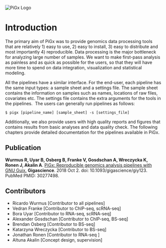 

![PiGx Logo](http://bioinformatics.mdc-berlin.de/pigx/images/logo.svg)

# Introduction
The primary aim of PiGx was to provide genomics data processing tools that are relatively 1) easy to use, 2) easy to install, 3) easy to distribute and most importantly 4) reproducible. Data processing is the major bottleneck for analyzing large number of samples. We want to make first-pass analysis as painless and as quick as possible for the users, so that they will have more time to spend on data integration, visualization and statistical modeling.

All the pipelines have a similar interface. For the end-user, each pipeline has the same input types: a sample sheet and a settings file. The sample sheet contains the information on samples such as names, locations of raw files, covariates etc. The settings file contains the extra arguments for the tools in the pipelines.  The users can generally run pipelines as follows: 

```
$ pigx [pipeline_name] [sample_sheet] -s [settings_file]
```

Additionally, we also provide users with high quality reports and figures that contains results from basic analyses and data quality check. The following chapters provide detailed documentation for the pipelines available in PiGx.

## Publication

 **Wurmus R, Uyar B, Osberg B, Franke V, Gosdschan A, Wreczycka K, Ronen J,
Akalin A**. [PiGx: Reproducible genomics analysis pipelines with GNU Guix.](https://www.ncbi.nlm.nih.gov/pubmed/30277498)
**Gigascience**. 2018 Oct 2. doi: 10.1093/gigascience/giy123. PubMed PMID: 30277498.

## Contributors

- Ricardo Wurmus [Contributor to all pipelines]
- Vedran Franke [Contributor to ChIP-seq, scRNA-seq]
- Bora Uyar [Contributor to RNA-seq, scRNA-seq]
- Alexander Gosdschan [Contributor to ChIP-seq, BS-seq]
- Brendan Osberg [Contributor to BS-seq]
- Katarzyna Wreczycka [Contributor to BS-seq]
- Jonathan Ronen [Contributor to RNA-seq ]
- Altuna Akalin [Concept design, supervision]
